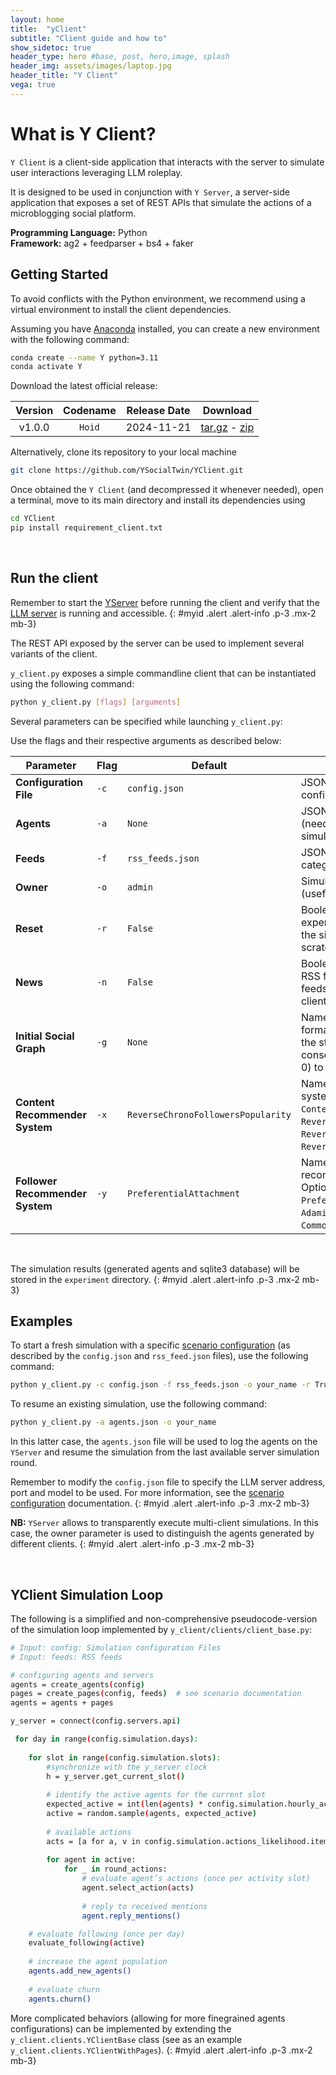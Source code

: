 ```yaml
---
layout: home
title:  "yClient"
subtitle: "Client guide and how to"
show_sidetoc: true
header_type: hero #base, post, hero,image, splash
header_img: assets/images/laptop.jpg
header_title: "Y Client"
vega: true
---
```


# What is Y Client?

`Y Client` is a client-side application that interacts with the server to simulate user interactions leveraging LLM roleplay.

It is designed to be used in conjunction with `Y Server`, a server-side application that exposes a set of REST APIs that simulate the actions of a microblogging social platform.


**Programming Language:** Python <br>
**Framework:** ag2 + feedparser + bs4 + faker
<br>

## Getting Started

To avoid conflicts with the Python environment, we recommend using a virtual environment to install the client dependencies.

Assuming you have [Anaconda](https://www.anaconda.com/) installed, you can create a new environment with the following command:

```bash
conda create --name Y python=3.11
conda activate Y
```
Download the latest official release:

| Version | Codename  | Release Date |                                                                           Download                                                                            |
|:-------:|:---------:|:------------:|:-------------------------------------------------------------------------------------------------------------------------------------------------------------:|
| v1.0.0  |  `Hoid`   |  2024-11-21  | [tar.gz](https://github.com/YSocialTwin/YClient/archive/refs/tags/v1.0.0.tar.gz) - [zip](https://github.com/YSocialTwin/YClient/archive/refs/tags/v1.0.0.zip) |

Alternatively, clone its repository to your local machine  
```bash
git clone https://github.com/YSocialTwin/YClient.git
```

Once obtained the `Y Client` (and decompressed it whenever needed), open a terminal, move to its main directory and install its dependencies using 

```bash
cd YClient
pip install requirement_client.txt
```
<br>

## Run the client

Remember to start the [YServer](yserver) before running the client and verify that the [LLM server](llms) is running and accessible.
{: #myid .alert .alert-info .p-3 .mx-2 mb-3}

The REST API exposed by the server can be used to implement several variants of the client.

`y_client.py` exposes a simple commandline client that can be instantiated using the following command:

```bash
python y_client.py [flags] [arguments]
```

Several parameters can be specified while launching `y_client.py`:

Use the flags and their respective arguments as described below:

| Parameter                       | Flag  | Default                            | Description                                                                                                                                                                            |
|---------------------------------|-------|------------------------------------|----------------------------------------------------------------------------------------------------------------------------------------------------------------------------------------|
| **Configuration File**          | `-c`  | `config.json`                      | JSON file describing the simulation configuration.                                                                                                                                     |
| **Agents**                      | `-a`  | `None`                             | JSON file with pre-existing agents (needed to resume an existing simulation).                                                                                                          |
| **Feeds**                       | `-f`  | `rss_feeds.json`                   | JSON file containing RSS feed categorized.                                                                                                                                             |
| **Owner**                       | `-o`  | `admin`                            | Simulation owner username (useful in multi-client scenarios).                                                                                                                          |
| **Reset**                       | `-r`  | `False`                            | Boolean. Whether to reset the experiment status. If set to `True`, the simulation will start from scratch (the DBs will be cleared).                                                   |
| **News**                        | `-n`  | `False`                            | Boolean. Whether to reload the RSS feeds. If set to `True`, the RSS feeds will be reloaded (the RSS-client DB will be cleared).                                                        |
| **Initial Social Graph**        | `-g`  | `None`                             | Name of the graph file (CSV format, number of nodes equal to the starting agents - ids as consecutive integers starting from 0) to be used for the simulation.                         |
| **Content Recommender System**  | `-x`  | `ReverseChronoFollowersPopularity` | Name of the content recommender system to be used. Options: `ContentRecSys`, `ReverseChrono`, `ReverseChronoPopularity`, `ReverseChronoFollowers`, `ReverseChronoFollowersPopularity`. |
| **Follower Recommender System** | `-y`  | `PreferentialAttachment`           | Name of the follower recommender system to be used. Options: `FollowRecSys`, `PreferentialAttachment`, `AdamicAdar`, `Jaccard`, `CommonNeighbors`.                                     |

<br>

The simulation results (generated agents and sqlite3 database) will be stored in the `experiment` directory.
{: #myid .alert .alert-info .p-3 .mx-2 mb-3}

## Examples

To start a fresh simulation with a specific [scenario configuration](scenario) (as described by the `config.json` and `rss_feed.json` files), use the following command:

```bash
python y_client.py -c config.json -f rss_feeds.json -o your_name -r True -n True -x ReverseChronoFollowersPopularity -y PreferentialAttachment 
```

To resume an existing simulation, use the following command:

```bash
python y_client.py -a agents.json -o your_name 
```

In this latter case, the `agents.json` file will be used to log the agents on the `YServer` and resume the simulation from the last available server simulation round.

Remember to modify the  `config.json` file to specify the LLM server address, port and model to be used. For more information, see the [scenario configuration](scenario) documentation.
{: #myid .alert .alert-info .p-3 .mx-2 mb-3}

**NB:** `YServer` allows to transparently execute multi-client simulations. In this case, the owner parameter is used to distinguish the agents generated by different clients.
{: #myid .alert .alert-info .p-3 .mx-2 mb-3}

<br>

## YClient Simulation Loop

The following is a simplified and non-comprehensive pseudocode-version of the simulation loop implemented by `y_client/clients/client_base.py`:

```bash
# Input: config: Simulation configuration Files
# Input: feeds: RSS feeds

# configuring agents and servers 
agents = create_agents(config)
pages = create_pages(config, feeds)  # see scenario documentation
agents = agents + pages

y_server = connect(config.servers.api)

 for day in range(config.simulation.days):
    
    for slot in range(config.simulation.slots):
        #synchronize with the y_server clock 
        h = y_server.get_current_slot()
        
        # identify the active agents for the current slot 
        expected_active = int(len(agents) * config.simulation.hourly_activity[h])
        active = random.sample(agents, expected_active)
        
        # available actions
        acts = [a for a, v in config.simulation.actions_likelihood.items() if v > 0]
        
        for agent in active:
            for _ in round_actions:
                # evaluate agent’s actions (once per activity slot) 
                agent.select_action(acts)
                
                # reply to received mentions
                agent.reply_mentions()

    # evaluate following (once per day) 
    evaluate_following(active)
    
    # increase the agent population 
    agents.add_new_agents()
    
    # evaluate churn
    agents.churn()
```

More complicated behaviors (allowing for more finegrained agents configurations) can be implemented by extending the `y_client.clients.YClientBase` class (see as an example `y_client.clients.YClientWithPages`).
{: #myid .alert .alert-info .p-3 .mx-2 mb-3}